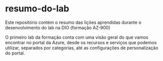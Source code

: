 # resumo-do-lab
Este repositório contém o resumo das lições aprendidas durante o desenvolvimento do lab na DIO (formação AZ-900)

O primeiro lab da formação conta com uma visão geral do que vamos encontrar no portal da Azure, desde os recursos e serviços que podemos utilizar, separados por categorias, até as configurações de personalização do portal. 
